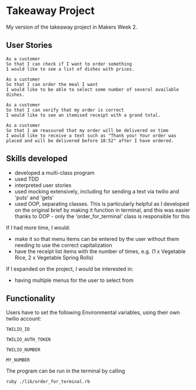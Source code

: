 # Takeaway Project

My version of the takeaway project in Makers Week 2.

## User Stories

`As a customer` \
`So that I can check if I want to order something` \
`I would like to see a list of dishes with prices.`

`As a customer` \
`So that I can order the meal I want` \
`I would like to be able to select some number of several available dishes.`

`As a customer` \
`So that I can verify that my order is correct` \
`I would like to see an itemised receipt with a grand total.`

`As a customer` \
`So that I am reassured that my order will be delivered on time` \
`I would like to receive a text such as "Thank you! Your order was placed and will be delivered before 18:52" after I have ordered.`

## Skills developed

 - developed a multi-class program 
 - used TDD
 - interpreted user stories
 - used mocking extensively, including for sending a text via twilio and 'puts' and 'gets'
 - used OOP, separating classes. This is particularly helpful as I developed on the original brief by making it function in terminal,
 and this was easier thanks to OOP - only the 'order_for_terminal' class is responsible for this

If I had more time, I would:
 - make it so that menu items can be entered by the user without them needing to use the correct capitalization
 - have the receipt list items with the number of times, e.g. (1 x Vegetable Rice, 2 x Vegetable Spring Rolls)

If I expanded on the project, I would be interested in:
 - having multiple menus for the user to select from

## Functionality

Users have to set the following Environmental variables, using their own twilio account:

`TWILIO_ID`

`TWILIO_AUTH_TOKEN`

`TWILIO_NUMBER`

`MY_NUMBER`


The program can be run in the terminal by calling

`ruby ./lib/order_for_terminal.rb`

